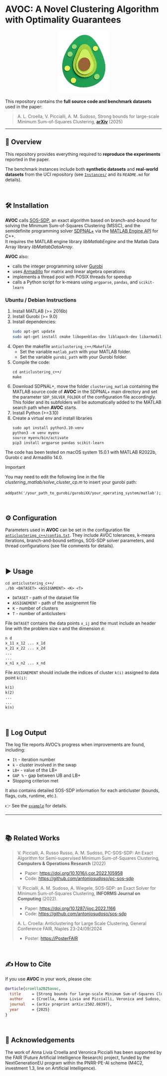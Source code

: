 # AVOC: A Novel Clustering Algorithm with Optimality Guarantees </br>

<p align="center">
  <img src="https://github.com/AnnaLivia/AVOC/blob/main/Figures/logo.png" width="160" height="200" />
</p>

This repository contains the **full source code and benchmark datasets** used in the paper:  

> A. L. Croella, V. Piccialli, A. M. Sudoso, Strong bounds for large-scale Minimum Sum-of-Squares Clustering, **[arXiv](https://arxiv.org/abs/2502.08397)** (2025)
---

## 🧩 Overview
This repository provides everything required to **reproduce the experiments** reported in the paper.

The benchmark instances include both **synthetic datasets** and **real-world datasets** from the UCI repository (see [`Instances/`](./Instances/) and its `README.md` for details).

<br>

## 🛠️ Installation
**AVOC** calls [SOS-SDP](https://github.com/antoniosudoso/sos-sdp), an exact algorithm based on branch-and-bound for solving the Minimum Sum-of-Squares Clustering (MSSC), and the semidefinite programming solver [SDPNAL+](https://blog.nus.edu.sg/mattohkc/softwares/sdpnalplus/) via the [MATLAB Engine API](https://www.mathworks.com/help/matlab/calling-matlab-engine-from-cpp-programs.html) for C++.  
It requires the MATLAB engine library *libMatlabEngine* and the Matlab Data Array library *libMatlabDataArray*.

**AVOC** also:
- calls the integer programming solver [Gurobi](https://www.gurobi.com/)  
- uses [Armadillo](http://arma.sourceforge.net/) for matrix and linear algebra operations  
- implements a thread pool with POSIX threads for speedup  
- calls a Python script for k-means using `argparse`, `pandas`, and `scikit-learn`

### Ubuntu / Debian Instructions
1. Install MATLAB (>= 2016b)  
2. Install Gurobi (>= 9.0)  
3. Install dependencies:
   ```bash
   sudo apt-get update
   sudo apt-get install cmake libopenblas-dev liblapack-dev libarmadillo-dev
   ```
4) Open the makefile `anticlustering_c++/Makefile` 
	- Set the variable `matlab_path` with your MATLAB folder.
	- Set the variable `gurobi_path` with your Gurobi folder.
5) Compile the code:
	```
	cd anticlustering_c++/
	make
	```
6) Download SDPNAL+, move the folder `clustering_matlab` containing the MATLAB source code of **AVOC** in the SDPNAL+ main directory and set the parameter `SDP_SOLVER_FOLDER` of the configuration file accordingly. This folder and its subfolders will be automatically added to the MATLAB search path when **AVOC** starts.
7) Install Python (>=3.10)
8) Create a virtual env and install libraries
	 ```
	sudo apt install python3.10-venv
	python3 -m venv myenv
	source myenv/bin/activate
	pip3 install argparse pandas scikit-learn
	```

The code has been tested on macOS system 15.0.1 with MATLAB R2022b, Gurobi c and Armadillo 14.0.

> [!IMPORTANT]
> You may need to edit the following line in the file _clustering_matlab/solve_cluster_cp.m_ to insert your gurobi path:<br>
 ``` addpath('/your_path_to_gurobi/gurobiXX/your_operating_system/matlab');```
> 
<br>

## ⚙️ Configuration
Parameters used in **AVOC** can be set in the configuration file [`anticlustering_c++/config.txt`](./anticlustering_c++/config.txt).
They include AVOC tolerances, k-means iterations, branch-and-bound settings, SOS-SDP solver parameters, and thread configurations (see file comments for details).

<br>

## ▶️ Usage
```
cd anticlustering_c++/
./bb <DATASET> <ASSIGNMENT> <K> <T>
```
- `DATASET` - path of the dataset file
- `ASSIGNEMENT` - path of the assignemnt file
- `K` - number of clusters
- `T` - number of anticlusters

File `DATASET` contains the data points `x_ij` and the must include an header line with the problem size `n` and the dimension `d`:

```
n d
x_11 x_12 ... x_1d
x_21 x_22 ... x_2d
...
...
x_n1 x_n2 ... x_nd
```

File `ASSIGNEMENT` should include the indices of cluster `k(i)` assigned to data point `k(i)`:

```
k(1)
k(2)
...
...
k(n)
```

<br>

## 📑 Log Output

The log file reports AVOC’s progress when improvements are found, including:
- `It` - iteration number
- `k` - cluster involved in the swap
- `LB+` - value of the LB+
- `GAP %` - gap between UB and LB+
-  Stopping criterion met

It also contains detailed SOS-SDP information for each anticluster (bounds, flags, cuts, runtime, etc.).

👉 See the [`example`](./Results/example/example_LOG.txt) for details.

---
<br>

## 📚 Related Works

> V. Piccialli, A. Russo Russo, A. M. Sudoso, PC-SOS-SDP: An Exact Algorithm for Semi-supervised Minimum Sum-of-Squares Clustering, **Computers & Operations Research** (2022)
> - Paper: https://doi.org/10.1016/j.cor.2022.105958
> - Code: https://github.com/antoniosudoso/pc-sos-sdp

> V. Piccialli, A. M. Sudoso, A. Wiegele, SOS-SDP: an Exact Solver for Minimum Sum-of-Squares Clustering, **INFORMS Journal on Computing** (2022).
> - Paper: https://doi.org/10.1287/ijoc.2022.1166
> - Code: https://github.com/antoniosudoso/sos-sdp

> A. L. Croella: Anticlustering for Large Scale Clustering, General Conference FAIR, Naples 23-24/09/2024
> - Poster: [https://PosterFAIR](https://uniroma1it-my.sharepoint.com/:b:/g/personal/croella_1544694_studenti_uniroma1_it/EScY_IIbJqtIt2BU7NrFvUIBZXxXX-1DVnxqn75ATRx3uw?e=LmZMhS)
<br>

## ✍️ How to Cite
If you use **AVOC** in your work, please cite:

```bibtex
@article{croella2025avoc,
  title     = {Strong bounds for large-scale Minimum Sum-of-Squares Clustering},
  author    = {Croella, Anna Livia and Piccialli, Veronica and Sudoso, Antonio M.},
  journal   = {arXiv preprint arXiv:2502.08397},
  year      = {2025}
}
```
<br>

## 🙏 Acknowledgements

The work of Anna Livia Croella and Veronica Piccialli has been supported by the FAIR (Future Artificial Intelligence Research) project, funded by the NextGenerationEU program within the PNRR-PE-AI scheme (M4C2, investment 1.3, line on Artificial Intelligence).
<br>